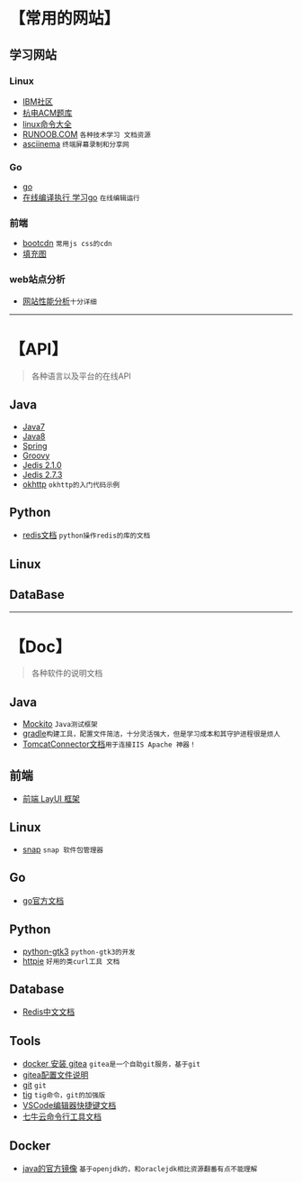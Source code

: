 # 【常用的网站】
## 学习网站
### Linux
- [IBM社区](https://www.ibm.com/developerworks/cn/)
- [杭电ACM题库](http://acm.hdu.edu.cn/listproblem.php?vol=1)
- [linux命令大全](http://man.linuxde.net/)
- [RUNOOB.COM](http://www.runoob.com) `各种技术学习 文档资源`
- [asciinema](https://asciinema.org) `终端屏幕录制和分享网`

### Go
- [go](http://www.runoob.com/go/go-tutorial.html)
- [在线编译执行 学习go](http://www.vaikan.com/go/a-tour-of-go/#1) `在线编辑运行`

### 前端
- [bootcdn](http://www.bootcdn.cn/) `常用js css的cdn`
- [填充图](https://placeholder.com/)

### web站点分析
- [网站性能分析](http://pagespeed.webkaka.com/)`十分详细`

********************************
# 【API】
> 各种语言以及平台的在线API

## Java
- [Java7](https://docs.oracle.com/javase/7/docs/api/)
- [Java8](https://docs.oracle.com/javase/8/docs/api/)
- [Spring](https://spring.io/docs)
- [Groovy](http://www.groovy-lang.org/api.html)
- [Jedis 2.1.0](http://tool.oschina.net/apidocs/apidoc?api=jedis-2.1.0)
- [Jedis 2.7.3](https://mavenbrowse.pauldoo.com/central/redis/clients/jedis/2.7.3/jedis-2.7.3-javadoc.jar/-/overview-summary.html)
- [okhttp](https://github.com/square/okhttp/wiki/Recipes) `okhttp的入门代码示例`


## Python
- [redis文档](https://pypi.python.org/pypi/redis/) `python操作redis的库的文档`

## Linux

## DataBase


**************************************************************
# 【Doc】
> 各种软件的说明文档

## Java
- [Mockito](http://www.vogella.com/tutorials/Mockito/article.html#when-thenreturn-and-when-thenthrow) `Java测试框架`
- [gradle](https://docs.gradle.org/current/userguide/userguide.html)`构建工具，配置文件简洁，十分灵活强大，但是学习成本和其守护进程很是烦人`
- [TomcatConnector文档](http://tomcat.apache.org/connectors-doc/index.html)`用于连接IIS Apache 神器！`

## 前端
- [前端 LayUI 框架](http://www.layui.com/doc/)

## Linux
- [snap](https://snapcraft.io/docs/core/usage) `snap 软件包管理器`

## Go
- [go官方文档](https://golang.org/doc/)

## Python
- [python-gtk3](https://python-gtk-3-tutorial.readthedocs.io/en/latest/introduction.html) `python-gtk3的开发`
- [httpie](http://python.ctolib.com/httpie.html) `好用的类curl工具 文档` 

## Database
- [Redis中文文档](http://redisdoc.com/index.html)

## Tools
- [docker 安装 gitea](https://docs.gitea.io/en-us/install-with-docker/) `gitea是一个自助git服务，基于git`
- [gitea配置文件说明](https://docs.gitea.io/zh-cn/config-cheat-sheet/)
- [git](https://git-scm.com/docs) `git`
- [tig](http://jonas.nitro.dk/tig/manual.html) `tig命令，git的加强版`
- [VSCode编辑器快捷键文档](https://code.visualstudio.com/shortcuts/keyboard-shortcuts-linux.pdf)
- [七牛云命令行工具文档](https://github.com/qiniu/qshell)

## Docker
- [java的官方镜像](https://hub.docker.com/_/java/) `基于openjdk的，和oraclejdk相比资源翻番有点不能理解`



